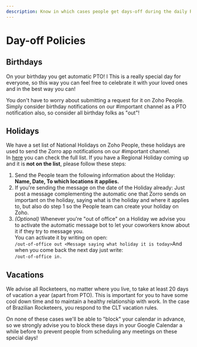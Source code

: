 ```yaml
---
description: Know in which cases people get days-off during the daily Rocketeer life!
---
```


# Day-off Policies

## Birthdays

On your birthday you get automatic PTO! I This is a really special day for everyone, so this way you can feel free to celebrate it with your loved ones and in the best way you can!   
  
You don't have to worry about submitting a request for it on Zoho People. Simply consider birthday notifications on our \#important channel as a PTO notification also, so consider all birthday folks as "out"!

## Holidays

We have a set list of National Holidays on Zoho People, these holidays are used to send the Zorro app notifications on our \#important channel.   
In [here](https://people.zoho.com/rocketchat/zp#leavetracker/holiday/list) you can check the full list. If you have a Regional Holiday coming up and it is **not on the list**, please follow these steps:  
  
1. Send the People team the following information about the Holiday: **Name, Date, To which locations it applies.**  
2. If you're sending the message on the date of the Holiday already: Just post a message complementing the automatic one that Zorro sends on important on the holiday, saying what is the holiday and where it applies to, but also do step 1 so the People team can create your holiday on Zoho.  
3. _\(Optional\)_ Whenever you're "out of office" on a Holiday we advise you to activate the automatic message bot to let your coworkers know about it if they try to message you.   
You can activate it by writing on open:  
`/out-of-office out <Message saying what holiday it is today>`And when you come back the next day just write:   
`/out-of-office in.`

## Vacations

We advise all Rocketeers, no matter where you live, to take at least 20 days of vacation a year \(apart from PTO\). This is important for you to have some cool down time and to maintain a healthy relationship with work. In the case of Brazilian Rocketeers, you respond to the CLT vacation rules. 

  
On none of these cases we'll be able to "block" your calendar in advance, so we strongly advise you to block these days in your Google Calendar a while before to prevent people from scheduling any meetings on these special days! 

